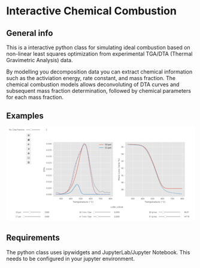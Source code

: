 # Interactive Chemical Combustion

## General info

This is a interactive python class for simulating ideal combustion
based on non-linear least squares optimization from experimental
TGA/DTA (Thermal Gravimetric Analysis) data. 

By modelling you decomposition data you can extract chemical information
such as the activiation energy, rate constant, and mass fraction. The 
chemical combustion models allows deconvoluting of DTA curves and
subsequent mass fraction determination, followed by chemical parameters
for each mass fraction.

## Examples
![Interactive](./images/interactive_inital_guesses.PNG)

## Requirements

The python class uses ipywidgets and JupyterLab/Jupyter Notebook.
This needs to be configured in your jupyter environment.
